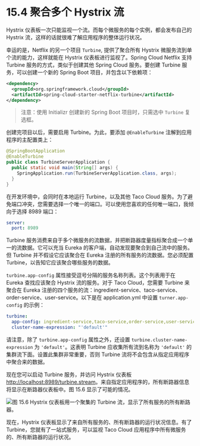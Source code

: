 # 15.4 聚合多个 Hystrix 流

Hystrix 仪表板一次只能监视一个流。而每个微服务的每个实例，都会发布自己的 Hystrix 流，这样的话就很难了解应用程序的整体运行状况。

幸运的是，Netflix 的另一个项目 `Turbine`, 提供了聚合所有 Hystrix 微服务流到单个流的能力，这样就能在 Hystrix 仪表板进行监视了。Spring Cloud Netflix 支持 Turbine 服务的方式，类似于创建其他 Spring Cloud 服务。要创建 Turbine 服务，可以创建一个新的 Spring Boot 项目，并包含以下依赖项：

```xml
<dependency>
  <groupId>org.springframework.cloud</groupId>
  <artifactId>spring-cloud-starter-netflix-turbine</artifactId>
</dependency>
```

> 注意：使用 Initializr 创建新的 Spring Boot 项目时，只需选中 `Turbine` 复选框。

创建完项目以后，需要启用 Turbine。为此，要添加 `@EnableTurbine` 注解到应用程序的主配置类上：

```java
@SpringBootApplication
@EnableTurbine
public class TurbineServerApplication {
  public static void main(String[] args) {
    SpringApplication.run(TurbineServerApplication.class, args);
  }
}
```

在开发环境中，会同时在本地运行 Turbine，以及其他 Taco Cloud 服务。为了避免端口冲突，您需要选择一个唯一的端口。可以使用您喜欢的任何唯一端口，我倾向于选择 8989 端口：

```yml
server:
  port: 8989
```

Turbine 服务消费来自于多个微服务的流数据，并把断路器度量指标聚合成一个单一的流数据。它可以充当 Eureka 的客户端，自动发现要聚合到自己流中的服务。但 Turbine 并不假设它应该聚合在 Eureka 注册的所有服务的流数据。您必须配置 Turbine，以告知它应该聚合哪些服务的数据。

`turbine.app-config` 属性接受逗号分隔的服务名称列表。这个列表用于在 Eureka 查找应该聚合 Hystrix 流的服务。对于 Taco Cloud，您需要 Turbine 来聚合在 Eureka 注册的四个服务的流：ingredient-service、taco-service、order-service、user-service。以下是在 application.yml 中设置 `turner.app-config` 的示例：

```yml
turbine:
  app-config: ingredient-service,taco-service,order-service,user-service
  cluster-name-expression: "'default'"
```

请注意，除了 `turbine.app-config` 属性之外，还设置 `turbine.cluster-name-expression` 为 `'default'`。这表明 Turbine 应收集所有流到名称为 `'default'` 的集群流下面。设置此集群非常重要，否则 Turbine 流将不会包含从指定应用程序中聚合来的数据。

现在您可以启动 Turbine 服务，并访问 Hystrix 仪表板 [http://localhost:8989/turbine.stream](http://localhost:8989/turbine.stream)。来自指定应用程序的，所有断路器信息将显示在断路器仪表板中。图 15.6 显示了可能的情况。

![&#x56FE; 15.6 Hystrix &#x4EEA;&#x8868;&#x677F;&#x7528;&#x4E00;&#x4E2A;&#x805A;&#x96C6;&#x7684; Turbine &#x6D41;&#xFF0C;&#x663E;&#x793A;&#x4E86;&#x6240;&#x6709;&#x670D;&#x52A1;&#x7684;&#x6240;&#x6709;&#x65AD;&#x8DEF;&#x5668;&#x3002;](../../.gitbook/assets/15.6.png)

现在，Hystrix 仪表板显示了来自所有服务的、所有断路器的运行状况信息。有了 Turbine，您就有了一站式服务，可以监视 Taco Cloud 应用程序中所有微服务的、所有断路器的运行状况。



